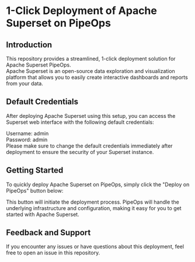 # 1-Click Deployment of Apache Superset on PipeOps
## Introduction
This repository provides a streamlined, 1-click deployment solution for Apache Superset PipeOps.  
Apache Superset is an open-source data exploration and visualization platform that allows you to easily create interactive dashboards and reports from your data.

## Default Credentials
After deploying Apache Superset using this setup, you can access the Superset web interface with the following default credentials:  

Username: admin  
Password: admin  
Please make sure to change the default credentials immediately after deployment to ensure the security of your Superset instance.

## Getting Started  
To quickly deploy Apache Superset on PipeOps, simply click the "Deploy on PipeOps" button below:

This button will initiate the deployment process.  PipeOps will handle the underlying infrastructure and configuration, making it easy for you to get started with Apache Superset.

## Feedback and Support  
If you encounter any issues or have questions about this deployment, feel free to open an issue in this repository.
